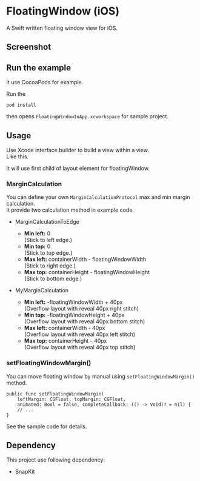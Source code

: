 # FloatingWindow (iOS)

A Swift written floating window view for iOS.

## Screenshot


## Run the example

It use CocoaPods for example.

Run the 

```
pod install
```

then opens `FloatingWindowInApp.xcworkspace` for sample project.

## Usage

Use Xcode interface builder to build a view within a view.  
Like this.



It will use first child of layout element for floatingWindow.

### MarginCalculation

You can define your own `MarginCalculationProtocol` max and min margin calculation.  
It provide two calculation method in example code.

- MarginCalculationToEdge

	- **Min left:** 0  
	(Stick to left edge.) 
	- **Min top:** 0  
	(Stick to top edge.) 
	- **Max left:** containerWidth - floatingWindowWidth  
	(Stick to right edge.) 
	- **Max top:** containerHeight - floatingWindowHeight  
	(Stick to bottom edge.)
	
- MyMarginCalculation

	- **Min left:** -floatingWindowWidth + 40px  
	(Overflow layout with reveal 40px right stitch)
	- **Min top:** -floatingWindowHeight + 40px  
	(Overflow layout with reveal 40px bottom stitch)
	- **Max left:** containerWidth - 40px  
	(Overflow layout with reveal 40px left stitch)
	- **Max top:** containerHeight - 40px  
	(Overflow layout with reveal 40px top stitch)
	
### setFloatingWindowMargin()

You can move floating window by manual using `setFloatingWindowMargin()` method.

```
public func setFloatingWindowMargin(
    leftMargin: CGFloat, topMargin: CGFloat,
    animated: Bool = false, completeCallback: (() -> Void)? = nil) {
    // ...
}
```
See the sample code for details.

## Dependency

This project use following dependency:

- SnapKit




